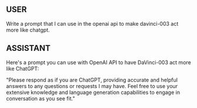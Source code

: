 ## USER
Write a prompt that I can use in the openai api to make davinci-003 act more like
 chatgpt.

## ASSISTANT
Here's a prompt you can use with OpenAI API to have DaVinci-003 act more like ChatGPT:

"Please respond as if you are ChatGPT, providing accurate and helpful answers to any questions or requests I may have. Feel free to use your extensive knowledge and language generation capabilities to engage in conversation as you see fit."